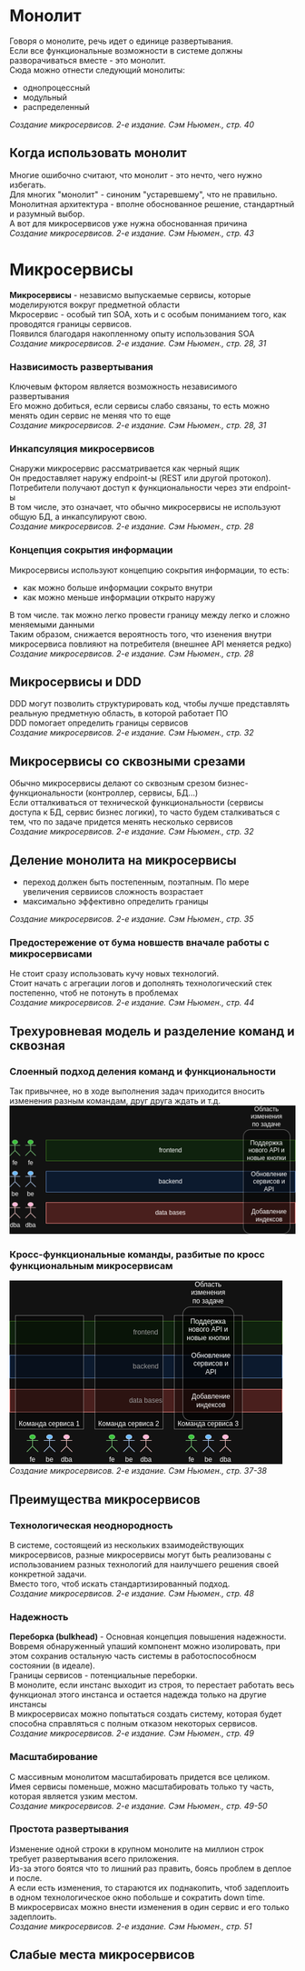 # Монолит
Говоря о монолите, речь идет о единице развертывания.<br/>
Если все функциональные возможности в системе должны разворачиваться вместе - это монолит.<br/>
Сюда можно отнести следующий монолиты:
* однопроцессный
* модульный
* распределенный

*Создание микросервисов. 2-е издание. Сэм Ньюмен., стр. 40*

## Когда использовать монолит
Многие ошибочно считают, что монолит - это нечто, чего нужно избегать.<br/>
Для многих "монолит" - синоним "устаревшему", что не правильно.<br/>
Монолитная архитектура - вполне обоснованное решение, стандартный и разумный выбор.<br/>
А вот для микросервисов уже нужна обоснованная причина<br/>
*Создание микросервисов. 2-е издание. Сэм Ньюмен., стр. 43*

# Микросервисы
**Микросервисы** - независмо выпускаемые сервисы, которые моделируются вокруг предметной области<br/>
Мкросервис - особый тип SOA, хоть и с особым пониманием того, как проводятся границы сервисов.<br/>
Появился благодаря накопленному опыту использования SOA<br/>
*Создание микросервисов. 2-е издание. Сэм Ньюмен., стр. 28, 31*

### Назвисимость развертывания
Ключевым фктором является возможность независимого развертывания<br/>
Его можно добиться, если сервисы слабо связаны, то есть можно менять один сервис не меняя что то еще<br/>
*Создание микросервисов. 2-е издание. Сэм Ньюмен., стр. 28, 31*

### Инкапсуляция микросервисов
Снаружи микросервис рассматривается как черный ящик<br/>
Он предоставляет наружу endpoint-ы (REST или другой протокол).<br/>
Потребители получают доступ к функциональности через эти endpoint-ы<br/>
В том числе, это означает, что обычно микросервисы не используют общую БД, а инкапсулируют свою.<br/>
*Создание микросервисов. 2-е издание. Сэм Ньюмен., стр. 28*

### Концепция сокрытия информации
Микросервисы используют концепцию сокрытия информации, то есть:
* как можно больше информации сокрыто внутри
* как можно меньше информации открыто наружу

В том числе. так можно легко провести границу между легко и сложно меняемыми данными<br/>
Таким образом, снижается вероятность того, что изенения внутри микросервиса повлияют на потребителя (внешнее API меняется редко)<br/>
*Создание микросервисов. 2-е издание. Сэм Ньюмен., стр. 28*

## Микросервисы и DDD
DDD могут позволить структурировать код, чтобы лучше представлять реальную предметную область, в которой работает ПО<br/>
DDD помогает определить границы сервисов<br/>
*Создание микросервисов. 2-е издание. Сэм Ньюмен., стр. 32*

## Микросервисы со сквозными срезами
Обычно микросервисы делают со сквозным срезом бизнес-функциональности (контроллер, сервисы, БД...)<br/>
Если отталкиваться от технической функциональности (сервисы доступа к БД, сервис бизнес логики), то часто будем сталкиваться с тем, что по задаче придется менять несколько сервисов<br/>
*Создание микросервисов. 2-е издание. Сэм Ньюмен., стр. 32*

## Деление монолита на микросервисы
* переход должен быть постепенным, поэтапным. По мере увеличения сервиисов сложность возрастает
* максимально эффективно определить границы

*Создание микросервисов. 2-е издание. Сэм Ньюмен., стр. 35*

### Предостережение от бума новшеств вначале работы с микросервисами
Не стоит сразу использовать кучу новых технологий.<br/>
Стоит начать с агрегации логов и дополнять технологический стек постепенно, чтоб не потонуть в проблемах<br/>
*Создание микросервисов. 2-е издание. Сэм Ньюмен., стр. 44*

## Трехуровневая модель и разделение команд и сквозная
### Слоенный подход деления команд и функциональности
Так привычнее, но в ходе выполнения задач приходится вносить изменения разным командам, друг друга ждать и т.д.<br/>
![](img/layered.png)
### Кросс-функциональные команды, разбитые по кросс функциональным микросервисам
![](img/cross.png)<br/>
*Создание микросервисов. 2-е издание. Сэм Ньюмен., стр. 37-38*

## Преимущества микросервисов
### Технологическая неоднородность
В системе, состоящеий из нескольких взаимодействующих микросервисов, разные микросервисы могут быть реализованы с использованием разных технологий для наилучшего решения своей конкретной задачи.<br/>
Вместо того, чтоб искать стандартизированный подход.<br/>
*Создание микросервисов. 2-е издание. Сэм Ньюмен., стр. 48*

### Надежность
**Переборка (bulkhead)** - Основная концепция повышения надежности.<br/>
Вовремя обнаруженный упаший компонент можно изолировать, при этом сохранив остальную часть системы в работоспособносм состоянии (в идеале).<br/>
Границы сервисов - потенциальные переборки.<br/>
В монолите, если инстанс выходит из строя, то перестает работать весь функционал этого инстанса и остается надежда только на другие инстансы<br/>
В микросервисах можно попытаться создать систему, которая будет способна справляться с полным отказом некоторых сервисов.<br/>
*Создание микросервисов. 2-е издание. Сэм Ньюмен., стр. 49*

### Масштабирование
С массивным монолитом масштабировать придется все целиком.<br/>
Имея сервисы поменьше, можно масштабировать только ту часть, которая является узким местом.<br/>
*Создание микросервисов. 2-е издание. Сэм Ньюмен., стр. 49-50*

### Простота развертывания
Изменение одной строки в крупном монолите на миллион строк требует развертывания всего приложения.<br/>
Из-за этого боятся что то лишний раз править, боясь проблем в деплое и после.<br/>
А если есть изменения, то стараются их поднакопить, чтоб задеплоить в одном технологическое окно побольше и сократить down time.<br/>
В микросервисах можно внести изменения в один сервис и его только задеплоить.<br/>
*Создание микросервисов. 2-е издание. Сэм Ньюмен., стр. 51*

## Слабые места микросервисов


